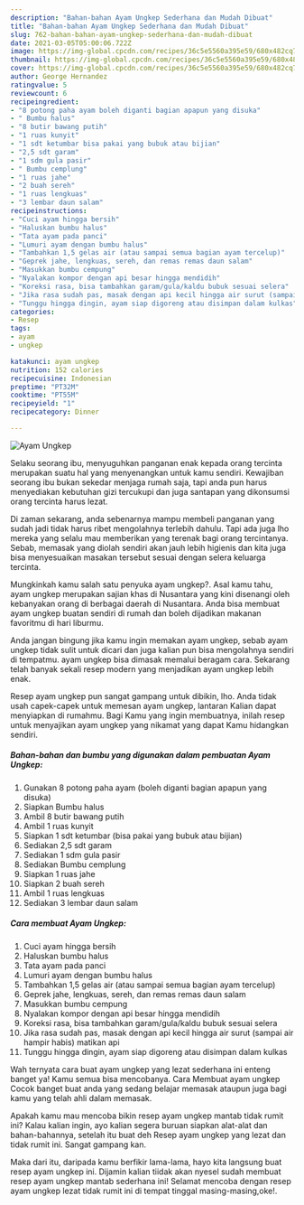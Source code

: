 ```yaml
---
description: "Bahan-bahan Ayam Ungkep Sederhana dan Mudah Dibuat"
title: "Bahan-bahan Ayam Ungkep Sederhana dan Mudah Dibuat"
slug: 762-bahan-bahan-ayam-ungkep-sederhana-dan-mudah-dibuat
date: 2021-03-05T05:00:06.722Z
image: https://img-global.cpcdn.com/recipes/36c5e5560a395e59/680x482cq70/ayam-ungkep-foto-resep-utama.jpg
thumbnail: https://img-global.cpcdn.com/recipes/36c5e5560a395e59/680x482cq70/ayam-ungkep-foto-resep-utama.jpg
cover: https://img-global.cpcdn.com/recipes/36c5e5560a395e59/680x482cq70/ayam-ungkep-foto-resep-utama.jpg
author: George Hernandez
ratingvalue: 5
reviewcount: 6
recipeingredient:
- "8 potong paha ayam boleh diganti bagian apapun yang disuka"
- " Bumbu halus"
- "8 butir bawang putih"
- "1 ruas kunyit"
- "1 sdt ketumbar bisa pakai yang bubuk atau bijian"
- "2,5 sdt garam"
- "1 sdm gula pasir"
- " Bumbu cemplung"
- "1 ruas jahe"
- "2 buah sereh"
- "1 ruas lengkuas"
- "3 lembar daun salam"
recipeinstructions:
- "Cuci ayam hingga bersih"
- "Haluskan bumbu halus"
- "Tata ayam pada panci"
- "Lumuri ayam dengan bumbu halus"
- "Tambahkan 1,5 gelas air (atau sampai semua bagian ayam tercelup)"
- "Geprek jahe, lengkuas, sereh, dan remas remas daun salam"
- "Masukkan bumbu cempung"
- "Nyalakan kompor dengan api besar hingga mendidih"
- "Koreksi rasa, bisa tambahkan garam/gula/kaldu bubuk sesuai selera"
- "Jika rasa sudah pas, masak dengan api kecil hingga air surut (sampai air hampir habis) matikan api"
- "Tunggu hingga dingin, ayam siap digoreng atau disimpan dalam kulkas"
categories:
- Resep
tags:
- ayam
- ungkep

katakunci: ayam ungkep 
nutrition: 152 calories
recipecuisine: Indonesian
preptime: "PT32M"
cooktime: "PT55M"
recipeyield: "1"
recipecategory: Dinner

---
```



![Ayam Ungkep](https://img-global.cpcdn.com/recipes/36c5e5560a395e59/680x482cq70/ayam-ungkep-foto-resep-utama.jpg)

Selaku seorang ibu, menyuguhkan panganan enak kepada orang tercinta merupakan suatu hal yang menyenangkan untuk kamu sendiri. Kewajiban seorang ibu bukan sekedar menjaga rumah saja, tapi anda pun harus menyediakan kebutuhan gizi tercukupi dan juga santapan yang dikonsumsi orang tercinta harus lezat.

Di zaman  sekarang, anda sebenarnya mampu membeli panganan yang sudah jadi tidak harus ribet mengolahnya terlebih dahulu. Tapi ada juga lho mereka yang selalu mau memberikan yang terenak bagi orang tercintanya. Sebab, memasak yang diolah sendiri akan jauh lebih higienis dan kita juga bisa menyesuaikan masakan tersebut sesuai dengan selera keluarga tercinta. 



Mungkinkah kamu salah satu penyuka ayam ungkep?. Asal kamu tahu, ayam ungkep merupakan sajian khas di Nusantara yang kini disenangi oleh kebanyakan orang di berbagai daerah di Nusantara. Anda bisa membuat ayam ungkep buatan sendiri di rumah dan boleh dijadikan makanan favoritmu di hari liburmu.

Anda jangan bingung jika kamu ingin memakan ayam ungkep, sebab ayam ungkep tidak sulit untuk dicari dan juga kalian pun bisa mengolahnya sendiri di tempatmu. ayam ungkep bisa dimasak memalui beragam cara. Sekarang telah banyak sekali resep modern yang menjadikan ayam ungkep lebih enak.

Resep ayam ungkep pun sangat gampang untuk dibikin, lho. Anda tidak usah capek-capek untuk memesan ayam ungkep, lantaran Kalian dapat menyiapkan di rumahmu. Bagi Kamu yang ingin membuatnya, inilah resep untuk menyajikan ayam ungkep yang nikamat yang dapat Kamu hidangkan sendiri.

<!--inarticleads1-->

##### Bahan-bahan dan bumbu yang digunakan dalam pembuatan Ayam Ungkep:

1. Gunakan 8 potong paha ayam (boleh diganti bagian apapun yang disuka)
1. Siapkan  Bumbu halus
1. Ambil 8 butir bawang putih
1. Ambil 1 ruas kunyit
1. Siapkan 1 sdt ketumbar (bisa pakai yang bubuk atau bijian)
1. Sediakan 2,5 sdt garam
1. Sediakan 1 sdm gula pasir
1. Sediakan  Bumbu cemplung
1. Siapkan 1 ruas jahe
1. Siapkan 2 buah sereh
1. Ambil 1 ruas lengkuas
1. Sediakan 3 lembar daun salam




<!--inarticleads2-->

##### Cara membuat Ayam Ungkep:

1. Cuci ayam hingga bersih
1. Haluskan bumbu halus
1. Tata ayam pada panci
1. Lumuri ayam dengan bumbu halus
1. Tambahkan 1,5 gelas air (atau sampai semua bagian ayam tercelup)
1. Geprek jahe, lengkuas, sereh, dan remas remas daun salam
1. Masukkan bumbu cempung
1. Nyalakan kompor dengan api besar hingga mendidih
1. Koreksi rasa, bisa tambahkan garam/gula/kaldu bubuk sesuai selera
1. Jika rasa sudah pas, masak dengan api kecil hingga air surut (sampai air hampir habis) matikan api
1. Tunggu hingga dingin, ayam siap digoreng atau disimpan dalam kulkas




Wah ternyata cara buat ayam ungkep yang lezat sederhana ini enteng banget ya! Kamu semua bisa mencobanya. Cara Membuat ayam ungkep Cocok banget buat anda yang sedang belajar memasak ataupun juga bagi kamu yang telah ahli dalam memasak.

Apakah kamu mau mencoba bikin resep ayam ungkep mantab tidak rumit ini? Kalau kalian ingin, ayo kalian segera buruan siapkan alat-alat dan bahan-bahannya, setelah itu buat deh Resep ayam ungkep yang lezat dan tidak rumit ini. Sangat gampang kan. 

Maka dari itu, daripada kamu berfikir lama-lama, hayo kita langsung buat resep ayam ungkep ini. Dijamin kalian tiidak akan nyesel sudah membuat resep ayam ungkep mantab sederhana ini! Selamat mencoba dengan resep ayam ungkep lezat tidak rumit ini di tempat tinggal masing-masing,oke!.

